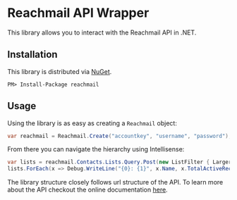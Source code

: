 Reachmail API Wrapper
=============

This library allows you to interact with the Reachmail API in .NET.

Installation
------------

This library is distributed via [NuGet](http://nuget.org/packages/reachmail).

    PM> Install-Package reachmail

Usage
------------

Using the library is as easy as creating a `Reachmail` object:

```csharp
var reachmail = Reachmail.Create("accountkey", "username", "password");
```

From there you can navigate the hierarchy using Intellisense:

```csharp
var lists = reachmail.Contacts.Lists.Query.Post(new ListFilter { LargerThan = 500 });
lists.ForEach(x => Debug.WriteLine("{0}: {1}", x.Name, x.TotalActiveRecipients));
```

The library structure closely follows url structure of the API. To learn more about the API checkout the online documentation [here](http://services.reachmail.net/documentation).